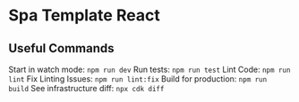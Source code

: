 # Spa Template React


## Useful Commands

Start in watch mode: `npm run dev`
Run tests: ```npm run test```
Lint Code: ```npm run lint```
Fix Linting Issues: ```npm run lint:fix```
Build for production: ```npm run build```
See infrastructure diff: ```npx cdk diff```
